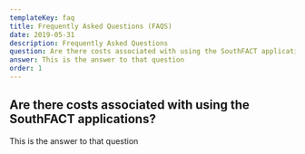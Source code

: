```yaml
---
templateKey: faq
title: Frequently Asked Questions (FAQS)
date: 2019-05-31
description: Frequently Asked Questions
question: Are there costs associated with using the SouthFACT applications?
answer: This is the answer to that question
order: 1
---
```


## Are there costs associated with using the SouthFACT applications?

This is the answer to that question
